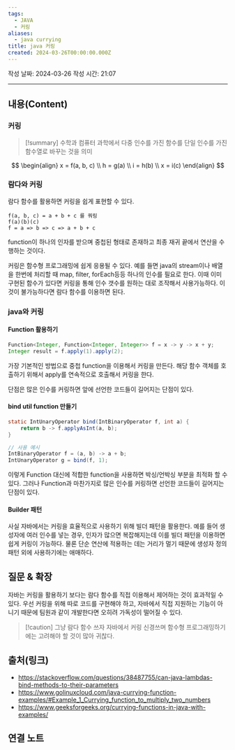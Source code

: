 ```yaml
---
tags:
  - JAVA
  - 커링
aliases:
  - java currying
title: java 커링
created: 2024-03-26T00:00:00.000Z
---
```

작성 날짜: 2024-03-26
작성 시간: 21:07


----
## 내용(Content)
### 커링
>[!summary]
>수학과 컴퓨터 과학에서 다중 인수를 가진 함수를 단일 인수를 가진 함수열로 바꾸는 것을 의미

$$
\begin{align}
x = f(a, b, c)  \\
h = g(a) \\
i = h(b) \\
x = i(c)
\end{align}
$$

### 람다와 커링
람다 함수를 활용하면 커링을 쉽게 표현할 수 있다.

```text
f(a, b, c) = a + b + c 를 쿼링
f(a)(b)(c)
f = a => b => c => a + b + c
```

function이 하나의 인자를 받으며 중첩된 형태로 존재하고 최종 재귀 끝에서 연산을 수행하는 것이다.

커링은 함수형 프로그래밍에 쉽게 응용될 수 있다. 예를 들면 java의 stream이나 배열을 한번에 처리할 때 map, filter, forEach등등 하나의 인수를 필요로 한다. 이때 이미 구현된 함수가 있다면 커링을 통해 인수 갯수를 원하는 대로 조작해서 사용가능하다. 이것이 불가능하다면 람다 함수를 이용하면 된다.

### java와 커링
#### Function 활용하기
```java
Function<Integer, Function<Integer, Integer>> f = x -> y -> x + y;  
Integer result = f.apply(1).apply(2);
```

가장 기본적인 방법으로 중첩 function을 이용해서 커링을 만든다. 해당 함수 객체를 호출하기 위해서 apply를 연속적으로 호출해서 커링을 한다.

단점은 많은 인수를 커링하면 앞에 선언한 코드들이 길어지는 단점이 있다.

#### bind util function 만들기

```java
static IntUnaryOperator bind(IntBinaryOperator f, int a) {  
    return b -> f.applyAsInt(a, b);  
}

// 사용 예시
IntBinaryOperator f = (a, b) -> a + b;  
IntUnaryOperator g = bind(f, 1);
```

이렇게 Function 대신에 적합한 function을 사용하면 박싱/언박싱 부분을 최적화 할 수 있다.
그러나 Function과 마찬가지로 많은 인수를 커링하면 선언한 코드들이 길어지는 단점이 있다.

#### Builder 패턴
사실 자바에서는 커링을 효율적으로 사용하기 위해 빌더 패턴을 활용한다.
예를 들어 생성자에 여러 인수를 넣는 경우, 인자가 많으면 복잡해지는데 이를 빌더 패턴을 이용하면 쉽게 커링이 가능하다. 물론 단순 연산에 적용하는 데는 거리가 멀기 때문에 생성자 정의 패턴 외에 사용하기에는 애매하다.

## 질문 & 확장

자바는 커링을 활용하기 보다는 람다 함수를 직접 이용해서 제어하는 것이 효과적일 수 있다. 우선 커링을 위해 따로 코드를 구현해야 하고, 자바에서 직접 지원하는 기능이 아니기 때문에 팀원과 같이 개발한다면 오히려 가독성이 떨어질 수 있다.

>[!caution] 그냥 람다 함수 쓰자
>자바에서 커링 신경쓰며 함수형 프로그래밍하기에는 고려해야 할 것이 많아 귀찮다.
## 출처(링크)
- https://stackoverflow.com/questions/38487755/can-java-lambdas-bind-methods-to-their-parameters
- https://www.golinuxcloud.com/java-currying-function-examples/#Example_1_Currying_function_to_multiply_two_numbers
- https://www.geeksforgeeks.org/currying-functions-in-java-with-examples/
## 연결 노트










